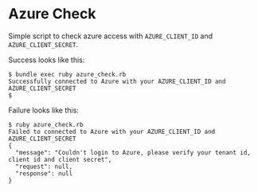 # Azure Check

Simple script to check azure access with `AZURE_CLIENT_ID` and `AZURE_CLIENT_SECRET`.

Success looks like this:

    $ bundle exec ruby azure_check.rb
    Successfully connected to Azure with your AZURE_CLIENT_ID and AZURE_CLIENT_SECRET
    $

Failure looks like this:

    $ ruby azure_check.rb
    Failed to connected to Azure with your AZURE_CLIENT_ID and AZURE_CLIENT_SECRET
    {
      "message": "Couldn't login to Azure, please verify your tenant id, client id and client secret",
      "request": null,
      "response": null
    }